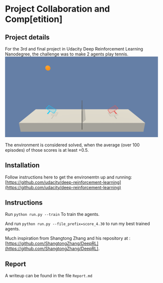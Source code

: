 # Project Collaboration and Comp[etition]

## Project details
For the 3rd and final project in Udacity Deep Reinforcement Learning Nanodegree, the challenge was to make 2 agents play tennis.
![tennis](tennis.png)

The environment is considered solved, when the average (over 100 episodes) of those scores is at least +0.5.

## Installation
Follow instructions here to get the environemtn up and running: [https://github.com/udacity/deep-reinforcement-learning](https://github.com/udacity/deep-reinforcement-learning)

## Instructions
Run
```python run.py --train```
To train the agents.

And run
```python run.py --file_prefix=score_4.30```
to run my best trained agents.

Much inspiration from Shangtong Zhang and his repository at : [https://github.com/ShangtongZhang/DeepRL](https://github.com/ShangtongZhang/DeepRL).

## Report
A writeup can be found in the file `Report.md`